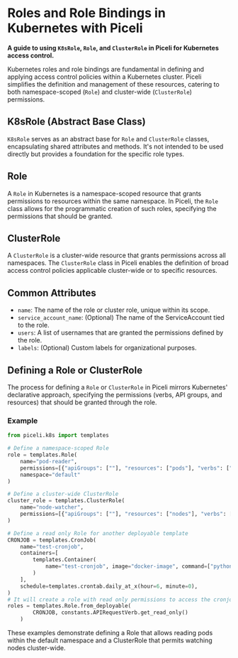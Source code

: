 # Roles and Role Bindings in Kubernetes with Piceli

**A guide to using `K8sRole`, `Role`, and `ClusterRole` in Piceli for Kubernetes access control.**

Kubernetes roles and role bindings are fundamental in defining and applying access control policies within a Kubernetes cluster. Piceli simplifies the definition and management of these resources, catering to both namespace-scoped (`Role`) and cluster-wide (`ClusterRole`) permissions.

## K8sRole (Abstract Base Class)

`K8sRole` serves as an abstract base for `Role` and `ClusterRole` classes, encapsulating shared attributes and methods. It's not intended to be used directly but provides a foundation for the specific role types.

## Role

A `Role` in Kubernetes is a namespace-scoped resource that grants permissions to resources within the same namespace. In Piceli, the `Role` class allows for the programmatic creation of such roles, specifying the permissions that should be granted.

## ClusterRole

A `ClusterRole` is a cluster-wide resource that grants permissions across all namespaces. The `ClusterRole` class in Piceli enables the definition of broad access control policies applicable cluster-wide or to specific resources.

## Common Attributes

- `name`: The name of the role or cluster role, unique within its scope.
- `service_account_name`: (Optional) The name of the ServiceAccount tied to the role.
- `users`: A list of usernames that are granted the permissions defined by the role.
- `labels`: (Optional) Custom labels for organizational purposes.

## Defining a Role or ClusterRole

The process for defining a `Role` or `ClusterRole` in Piceli mirrors Kubernetes' declarative approach, specifying the permissions (verbs, API groups, and resources) that should be granted through the role.

### Example

```python
from piceli.k8s import templates

# Define a namespace-scoped Role
role = templates.Role(
    name="pod-reader",
    permissions=[{"apiGroups": [""], "resources": ["pods"], "verbs": ["get", "watch", "list"]}],
    namespace="default"
)

# Define a cluster-wide ClusterRole
cluster_role = templates.ClusterRole(
    name="node-watcher",
    permissions=[{"apiGroups": [""], "resources": ["nodes"], "verbs": ["get", "watch", "list"]}]
)

# Define a read only Role for another deployable template
CRONJOB = templates.CronJob(
    name="test-cronjob",
    containers=[
        templates.Container(
            name="test-cronjob", image="docker-image", command=["python", "--version"]
        )
    ],
    schedule=templates.crontab.daily_at_x(hour=6, minute=0),
)
# It will create a role with read only permissions to access the cronjob
roles = templates.Role.from_deployable(
        CRONJOB, constants.APIRequestVerb.get_read_only()
    )

```

These examples demonstrate defining a Role that allows reading pods within the default namespace and a ClusterRole that permits watching nodes cluster-wide.
